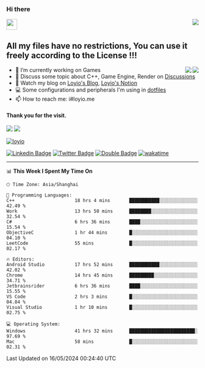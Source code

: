 <h3 align="left">Hi there</h3>
<img src='https://em-content.zobj.net/source/animated-noto-color-emoji/356/waving-hand_light-skin-tone_1f44b-1f3fb_1f3fb.gif' width='28' />
<a align="right" href="https://github.com/loyio/loyio/blob/master/STAR/README.md"><img align="right" src="https://img.shields.io/badge/LOYIO-STAR-green" /></a>

## All my files have no restrictions, You can use it freely according to the License !!!

<a href="https://github.com/loyio#gh-light-mode-only">
     <img align="right"  src="https://loy-readme.vercel.app/api/top-langs/?username=loyio&langs_count=6&hide=css,html,jupyter%20notebook" />
</a>

<a href="https://github.com/loyio#gh-dark-mode-only">
  <img align="right"  src="https://loy-readme.vercel.app/api/top-langs/?username=loyio&langs_count=6&theme=slateorange&hide=css,html,jupyter%20notebook" />
</a>



- 🔭 I’m currently working on Games
- 💬 Discuss some topic about C++, Game Engine, Render on [Discussions](https://github.com/loyio/loyio/discussions)
- 📔 Watch my blog on [Loyio's Blog](https://loyio.me), [Loyio's Notion](https://loyio.notion.site/loyio/Loyio-s-Dashboard-2f56bd29222a445ea9d9e8802a1ac83b)
- 💻 Some configurations and peripherals I'm using in [dotfiles](https://github.com/loyio/dotfiles)
- 📫 How to reach me: i#loyio.me


#### Thank you for the visit.
<img src="http://profile-counter.glitch.me/loyio/count.svg" />

<img src="https://loy-readme.vercel.app/api?username=loyio&show_icons=true&hide=stars&include_all_commits=true&hide_title=true&theme=slateorange" />

     

[![loyio](https://github-profile-trophy.vercel.app/?username=loyio&theme=onedark&column=4)](https://github.com/loyio)

[![Linkedin Badge](https://img.shields.io/badge/-@loyio-0077b5?style=flat-square&logo=Linkedin&logoColor=white&labelColor=0077b5&link=https://www.linkedin.com/in/loyio-hex-363172158/)](https://www.linkedin.com/in/loyio-hex-363172158/)
[![Twitter Badge](https://img.shields.io/badge/-@loyiome-000000?style=flat-square&labelColor=000000&logo=x&logoColor=white&link=https://twitter.com/loyiome)](https://twitter.com/loyiome)
[![Double Badge](https://img.shields.io/badge/@loyio-007722?style=flat&logo=Douban&logoColor=white)](https://www.douban.com/people/susmote)
[![wakatime](https://wakatime.com/badge/user/c0ddc104-5a20-41d1-ab9a-c4d9ea20a4d9.svg)](https://wakatime.com/@c0ddc104-5a20-41d1-ab9a-c4d9ea20a4d9)

-------
<!--START_SECTION:waka-->
📊 **This Week I Spent My Time On** 

```text
🕑︎ Time Zone: Asia/Shanghai

💬 Programming Languages: 
C++                      18 hrs 4 mins       ███████████░░░░░░░░░░░░░░   42.49 % 
Work                     13 hrs 50 mins      ████████░░░░░░░░░░░░░░░░░   32.54 % 
C#                       6 hrs 36 mins       ████░░░░░░░░░░░░░░░░░░░░░   15.54 % 
ObjectiveC               1 hr 44 mins        █░░░░░░░░░░░░░░░░░░░░░░░░   04.10 % 
LeetCode                 55 mins             █░░░░░░░░░░░░░░░░░░░░░░░░   02.17 % 

🔥 Editors: 
Android Studio           17 hrs 52 mins      ███████████░░░░░░░░░░░░░░   42.02 % 
Chrome                   14 hrs 45 mins      █████████░░░░░░░░░░░░░░░░   34.71 % 
Jetbrainsrider           6 hrs 36 mins       ████░░░░░░░░░░░░░░░░░░░░░   15.55 % 
VS Code                  2 hrs 3 mins        █░░░░░░░░░░░░░░░░░░░░░░░░   04.84 % 
Visual Studio            1 hr 10 mins        █░░░░░░░░░░░░░░░░░░░░░░░░   02.75 % 

💻 Operating System: 
Windows                  41 hrs 32 mins      ████████████████████████░   97.69 % 
Mac                      58 mins             █░░░░░░░░░░░░░░░░░░░░░░░░   02.31 % 
```


 Last Updated on 16/05/2024 00:24:40 UTC
<!--END_SECTION:waka-->
